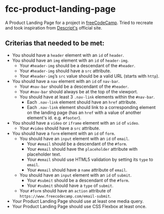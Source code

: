 # fcc-product-landing-page
A Product Landing Page for a project in [freeCodeCamp](https://www.freecodecamp.org/learn).
Tried to recreate and took inspiration from [Descript's](https://www.descript.com/) official site.

## Criterias that needed to be met:

- You should have a ```header``` element with an ```id``` of ```header```.
- You should have an ```img``` element with an ```id``` of ```header-img```.
    - Your ```#header-img``` should be a descendant of the ```#header```.
    - Your ```#header-img``` should have a ```src``` attribute.
    - Your ```#header-img```’s ```src``` value should be a valid URL (starts with ```http```).
- You should have a ```nav``` element with an ```id``` of ```nav-bar```.
    - Your ```#nav-bar``` should be a descendant of the ```#header```.
    - Your ```#nav-bar``` should always be at the top of the viewport.
    - You should have at least 3 ```.nav-link``` elements within the ```#nav-bar```.
        - Each ```.nav-link``` element should have an ```href``` attribute.
        - Each ```.nav-link``` element should link to a corresponding element on the landing page (has an ```href``` with a value of another element's id. e.g. ```#footer```).
- You should have a ```video``` or ```iframe``` element with an ```id``` of ```video```.
    - Your ```#video``` should have a ```src``` attribute.
- You should have a ```form``` element with an ```id``` of ```form```.
    - You should have an ```input``` element with an ```id``` of ```email```.
        - Your ```#email``` should be a descendant of the ```#form```.
        - Your ```#email``` should have the ```placeholder``` attribute with placeholder text.
        - Your ```#email``` should use HTML5 validation by setting its ```type``` to ```email```.
        - Your ```#email``` should have a ```name``` attribute of ```email```.
    - You should have an ```input``` element with an ```id``` of ```submit```.
        - Your ```#submit``` should be a descendant of the ```#form```.
        - Your ```#submit``` should have a ```type``` of ```submit```.
    - Your ```#form``` should have an ```action``` attribute of ```https://www.freecodecamp.com/email-submit```.
- Your Product Landing Page should use at least one media query.
- Your Product Landing Page should use CSS Flexbox at least once.